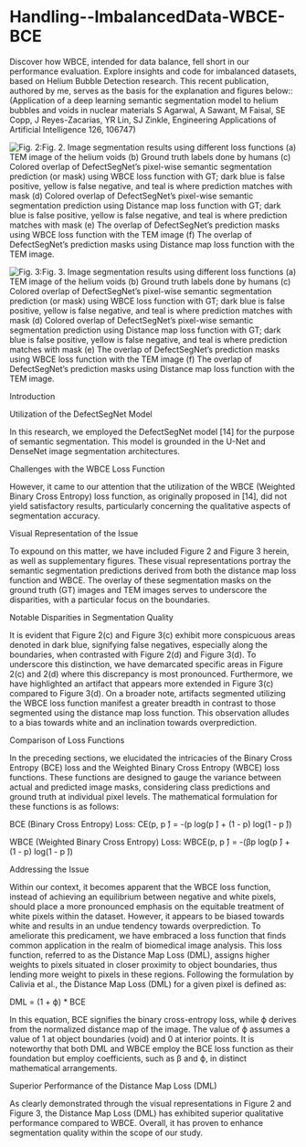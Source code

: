# Handling--ImbalancedData-WBCE-BCE
Discover how WBCE, intended for data balance, fell short in our performance evaluation. Explore insights and code for imbalanced datasets, based on Helium Bubble Detection research. This recent publication, authored by me, serves as the basis for the explanation and figures below:: (Application of a deep learning semantic segmentation model to helium bubbles and voids in nuclear materials S Agarwal, A Sawant, M Faisal, SE Copp, J Reyes-Zacarias, YR Lin, SJ Zinkle, Engineering Applications of Artificial Intelligence 126, 106747)


  ![Fig. 2](https://github.com/shradhautk/Handling--ImbalancedData-WBCE-BCE/assets/101154495/ed4eca65-b56f-4d17-880d-a63bc1008a41):Fig. 2. Image segmentation results using different loss functions (a) TEM image of the helium voids (b) Ground truth labels done by humans (c) Colored overlap of  DefectSegNet’s pixel-wise semantic segmentation prediction (or mask) using WBCE loss function with GT; dark blue is false positive, yellow is false negative, and teal is where prediction matches with mask (d) Colored overlap of DefectSegNet’s pixel-wise semantic segmentation prediction using Distance map loss function with GT; dark blue is false positive, yellow is false negative, and teal is where prediction matches with mask (e) The overlap of DefectSegNet’s prediction masks using WBCE loss function with the TEM image (f) The overlap of DefectSegNet’s prediction masks using Distance map loss function with the TEM image.

![Fig. 3](https://github.com/shradhautk/Handling--ImbalancedData-WBCE-BCE/assets/101154495/16f1ec2a-b1ea-4875-853f-a0bece124c98):Fig. 3. Image segmentation results using different loss functions (a) TEM image of the helium voids (b) Ground truth labels done by humans (c) Colored overlap of  DefectSegNet’s pixel-wise semantic segmentation prediction (or mask) using WBCE loss function with GT; dark blue is false positive, yellow is false negative, and teal is where prediction matches with mask (d) Colored overlap of DefectSegNet’s pixel-wise semantic segmentation prediction using Distance map loss function with GT; dark blue is false positive, yellow is false negative, and teal is where prediction matches with mask (e) The overlap of DefectSegNet’s prediction masks using WBCE loss function with the TEM image (f) The overlap of DefectSegNet’s prediction masks using Distance map loss function with the TEM image. 



Introduction

Utilization of the DefectSegNet Model

In this research, we employed the DefectSegNet model [14] for the purpose of semantic segmentation. This model is grounded in the U-Net and DenseNet image segmentation architectures.

Challenges with the WBCE Loss Function

However, it came to our attention that the utilization of the WBCE (Weighted Binary Cross Entropy) loss function, as originally proposed in [14], did not yield satisfactory results, particularly concerning the qualitative aspects of segmentation accuracy.

Visual Representation of the Issue

To expound on this matter, we have included Figure 2 and Figure 3 herein, as well as supplementary figures. These visual representations portray the semantic segmentation predictions derived from both the distance map loss function and WBCE. The overlay of these segmentation masks on the ground truth (GT) images and TEM images serves to underscore the disparities, with a particular focus on the boundaries.

Notable Disparities in Segmentation Quality

It is evident that Figure 2(c) and Figure 3(c) exhibit more conspicuous areas denoted in dark blue, signifying false negatives, especially along the boundaries, when contrasted with Figure 2(d) and Figure 3(d). To underscore this distinction, we have demarcated specific areas in Figure 2(c) and 2(d) where this discrepancy is most pronounced. Furthermore, we have highlighted an artifact that appears more extended in Figure 3(c) compared to Figure 3(d). On a broader note, artifacts segmented utilizing the WBCE loss function manifest a greater breadth in contrast to those segmented using the distance map loss function. This observation alludes to a bias towards white and an inclination towards overprediction.

Comparison of Loss Functions

In the preceding sections, we elucidated the intricacies of the Binary Cross Entropy (BCE) loss and the Weighted Binary Cross Entropy (WBCE) loss functions. These functions are designed to gauge the variance between actual and predicted image masks, considering class predictions and ground truth at individual pixel levels. The mathematical formulation for these functions is as follows:

BCE (Binary Cross Entropy) Loss:
CE(p, p ̂) = -(p log(p ̂) + (1 - p) log(1 - p ̂))

WBCE (Weighted Binary Cross Entropy) Loss:
WBCE(p, p ̂) = -(βp log(p ̂) + (1 - p) log(1 - p ̂))

Addressing the Issue

Within our context, it becomes apparent that the WBCE loss function, instead of achieving an equilibrium between negative and white pixels, should place a more pronounced emphasis on the equitable treatment of white pixels within the dataset. However, it appears to be biased towards white and results in an undue tendency towards overprediction. To ameliorate this predicament, we have embraced a loss function that finds common application in the realm of biomedical image analysis. This loss function, referred to as the Distance Map Loss (DML), assigns higher weights to pixels situated in closer proximity to object boundaries, thus lending more weight to pixels in these regions. Following the formulation by Calivia et al., the Distance Map Loss (DML) for a given pixel is defined as:

DML = (1 + ϕ) * BCE

In this equation, BCE signifies the binary cross-entropy loss, while ϕ derives from the normalized distance map of the image. The value of ϕ assumes a value of 1 at object boundaries (void) and 0 at interior points. It is noteworthy that both DML and WBCE employ the BCE loss function as their foundation but employ coefficients, such as β and ϕ, in distinct mathematical arrangements.

Superior Performance of the Distance Map Loss (DML)

As clearly demonstrated through the visual representations in Figure 2 and Figure 3, the Distance Map Loss (DML) has exhibited superior qualitative performance compared to WBCE. Overall, it has proven to enhance segmentation quality within the scope of our study.




